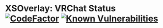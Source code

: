 # XSOverlay: VRChat Status [![CodeFactor](https://www.codefactor.io/repository/github/knuffelbeestje/xsoverlay-vrchat-status/badge/master?s=8580c6c2d51b73f3af606b0d9698a650c4c5e642)](https://www.codefactor.io/repository/github/knuffelbeestje/xsoverlay-vrchat-status/overview/master) [![Known Vulnerabilities](https://snyk.io/test/github/KnuffelBeestje/XSOverlay-VRChat-Status/badge.svg)](https://snyk.io/test/github/KnuffelBeestje/XSOverlay-VRChat-Status)
